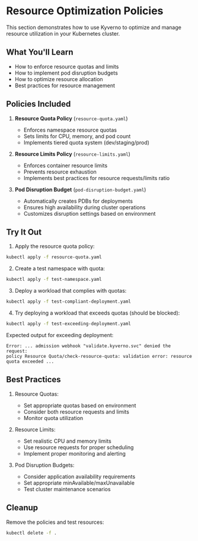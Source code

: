 # Resource Optimization Policies

This section demonstrates how to use Kyverno to optimize and manage resource utilization in your Kubernetes cluster.

## What You'll Learn

- How to enforce resource quotas and limits
- How to implement pod disruption budgets
- How to optimize resource allocation
- Best practices for resource management

## Policies Included

1. **Resource Quota Policy** (`resource-quota.yaml`)
   - Enforces namespace resource quotas
   - Sets limits for CPU, memory, and pod count
   - Implements tiered quota system (dev/staging/prod)

2. **Resource Limits Policy** (`resource-limits.yaml`)
   - Enforces container resource limits
   - Prevents resource exhaustion
   - Implements best practices for resource requests/limits ratio

3. **Pod Disruption Budget** (`pod-disruption-budget.yaml`)
   - Automatically creates PDBs for deployments
   - Ensures high availability during cluster operations
   - Customizes disruption settings based on environment

## Try It Out

1. Apply the resource quota policy:
```bash
kubectl apply -f resource-quota.yaml
```

2. Create a test namespace with quota:
```bash
kubectl apply -f test-namespace.yaml
```

3. Deploy a workload that complies with quotas:
```bash
kubectl apply -f test-compliant-deployment.yaml
```

4. Try deploying a workload that exceeds quotas (should be blocked):
```bash
kubectl apply -f test-exceeding-deployment.yaml
```

Expected output for exceeding deployment:
```
Error: ... admission webhook "validate.kyverno.svc" denied the request:
policy Resource Quota/check-resource-quota: validation error: resource quota exceeded ...
```

## Best Practices

1. Resource Quotas:
   - Set appropriate quotas based on environment
   - Consider both resource requests and limits
   - Monitor quota utilization

2. Resource Limits:
   - Set realistic CPU and memory limits
   - Use resource requests for proper scheduling
   - Implement proper monitoring and alerting

3. Pod Disruption Budgets:
   - Consider application availability requirements
   - Set appropriate minAvailable/maxUnavailable
   - Test cluster maintenance scenarios

## Cleanup

Remove the policies and test resources:
```bash
kubectl delete -f .
``` 